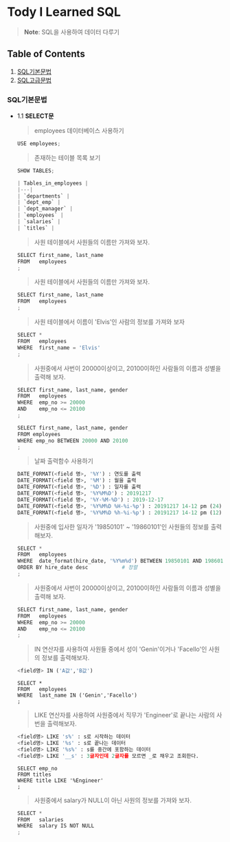 # Tody I Learned SQL

> **Note**: SQL을 사용하여 데이터 다루기


## Table of Contents

  1. [SQL기본문법](#SQL기본문법)
  1. [SQL고급문법](#SQL고급문법)
 

  
### SQL기본문법
  - 1.1 **SELECT문**
    >  employees 데이터베이스 사용하기
    ```python
    USE employees;
    ```
    >  존재하는 테이블 목록 보기
    ```python
    SHOW TABLES;
    
    | Tables_in_employees | 
    |---|
    | `departments` | 
    | `dept_emp` |
    | `dept_manager` | 
    | `employees` | 
    | `salaries` | 
    | `titles` | 
    ```
    
    > 사원 테이블에서 사원들의 이름만 가져와 보자.
    ```python
    SELECT first_name, last_name
    FROM   employees
    ;
    ```
    
    > 사원 테이블에서 사원들의 이름만 가져와 보자.
    ```python
    SELECT first_name, last_name
    FROM   employees
    ;
    ```
    
    > 사원 테이블에서 이름이 'Elvis'인 사람의 정보를 가져와 보자
    ```python
    SELECT *
    FROM   employees
    WHERE  first_name = 'Elvis'
    ;
    ```
    
    > 사원중에서 사번이 20000이상이고, 20100이하인 사람들의 이름과 성별을 출력해 보자.
    ```python
    SELECT first_name, last_name, gender
    FROM   employees
    WHERE  emp_no >= 20000
    AND    emp_no <= 20100
    ;
    ```
    ```python
    SELECT first_name, last_name, gender
    FROM employees
    WHERE emp_no BETWEEN 20000 AND 20100 
    ;
    ```
    
    > 날짜 출력함수 사용하기
    ```python
    DATE_FORMAT(<field 명>, '%Y') : 연도를 출력
    DATE_FORMAT(<field 명>, '%M') : 월을 출력
    DATE_FORMAT(<field 명>, '%D') : 일자를 출력
    DATE_FORMAT(<field 명>, '%Y%M%D') : 20191217
    DATE_FORMAT(<field 명>, '%Y-%M-%D') : 2019-12-17
    DATE_FORMAT(<field 명>, '%Y%M%D %H-%i-%p') : 20191217 14-12 pm (24)
    DATE_FORMAT(<field 명>, '%Y%M%D %h-%i-%p') : 20191217 14-12 pm (12)
    ```
    
    > 사원중에 입사한 일자가 '19850101' ~ '19860101'인 사원들의 정보를 출력해보자.
    ```python
    SELECT *
    FROM   employees
    WHERE  date_format(hire_date, '%Y%m%d') BETWEEN 19850101 AND 19860101
    ORDER BY hire_date desc           # 정렬
    ;
    ```
    
    > 사원중에서 사번이 20000이상이고, 20100이하인 사람들의 이름과 성별을 출력해 보자.
    ```python
    SELECT first_name, last_name, gender
    FROM   employees
    WHERE  emp_no >= 20000
    AND    emp_no <= 20100
    ;
    ```
    
    > IN 연산자를 사용하여 사원들 중에서 성이 'Genin'이거나 'Facello'인 사원의 정보를 출력해보자.
    ```python
    <field명> IN ('A값','B값')
    ```
    ```
    SELECT *
    FROM   employees
    WHERE  last_name IN ('Genin','Facello')
    ;
    ```
    > LIKE 연산자를 사용하여 사원중에서 직무가 'Engineer'로 끝나는 사람의 사번을 출력해보자.
    ```python
    <field명> LIKE 's%' : s로 시작하는 데이터 
    <field명> LIKE '%s' : s로 끝나는 데이터 
    <field명> LIKE '%s%' : s를 중간에 포함하는 데이터 
    <field명> LIKE '__s' : 3글자인데 2글자를 모르면 _로 채우고 조회한다. 
    ```
    ```
    SELECT emp_no
    FROM titles
    WHERE title LIKE '%Engineer'
    ;
    ```
    > 사원중에서 salary가 NULL이 아닌 사원의 정보를 가져와 보자.
    ```python
    SELECT *
    FROM   salaries
    WHERE  salary IS NOT NULL
    ;
    ```
